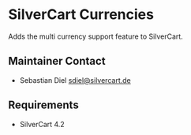 # SilverCart Currencies
Adds the multi currency support feature to SilverCart.

## Maintainer Contact
* Sebastian Diel <sdiel@silvercart.de>

## Requirements
* SilverCart 4.2